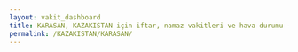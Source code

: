 ```yaml
---
layout: vakit_dashboard
title: KARASAN, KAZAKISTAN için iftar, namaz vakitleri ve hava durumu - ilçe/eyalet seç
permalink: /KAZAKISTAN/KARASAN/
---
```


<script type="text/javascript">
  var GLOBAL_COUNTRY = 'KAZAKISTAN';
  var GLOBAL_CITY = 'KARASAN';
  var GLOBAL_STATE = '';
  var lat = 72;
  var lon = 21;
</script>
